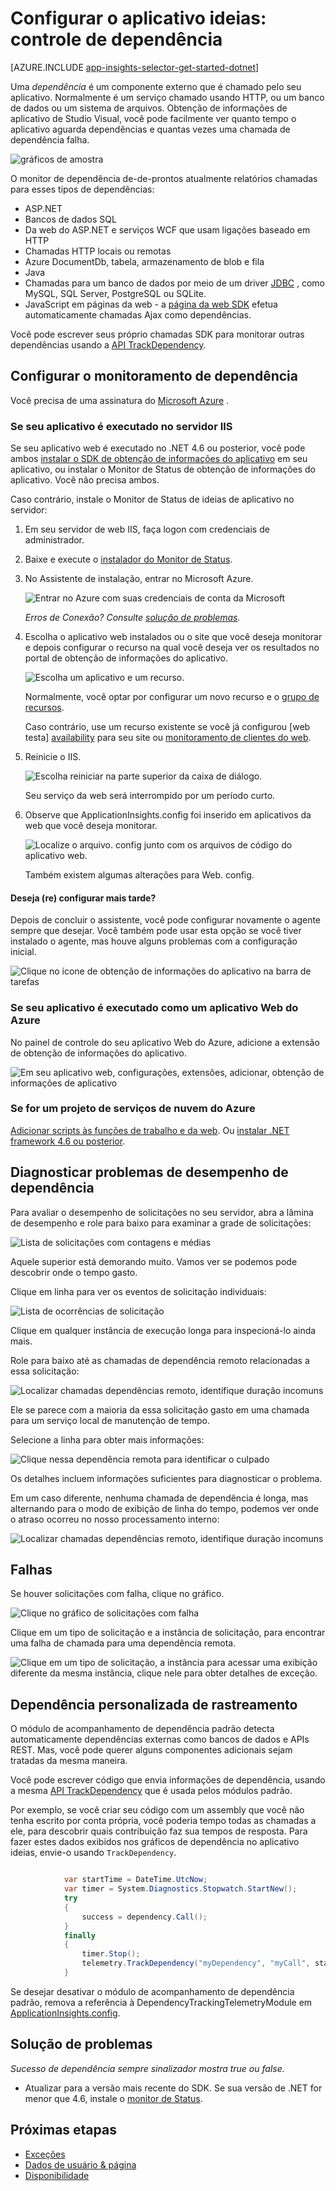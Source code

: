 <properties 
    pageTitle="Dependência de rastreamento de obtenção de informações de aplicativo" 
    description="Analise uso, disponibilidade e desempenho de seu local ou um aplicativo web do Microsoft Azure com ideias de aplicativo." 
    services="application-insights" 
    documentationCenter=".net"
    authors="alancameronwills" 
    manager="douge"/>

<tags 
    ms.service="application-insights" 
    ms.workload="tbd" 
    ms.tgt_pltfrm="ibiza" 
    ms.devlang="na" 
    ms.topic="article" 
    ms.date="10/24/2016" 
    ms.author="awills"/>


# <a name="set-up-application-insights-dependency-tracking"></a>Configurar o aplicativo ideias: controle de dependência


[AZURE.INCLUDE [app-insights-selector-get-started-dotnet](../../includes/app-insights-selector-get-started-dotnet.md)]



Uma *dependência* é um componente externo que é chamado pelo seu aplicativo. Normalmente é um serviço chamado usando HTTP, ou um banco de dados ou um sistema de arquivos. Obtenção de informações de aplicativo de Studio Visual, você pode facilmente ver quanto tempo o aplicativo aguarda dependências e quantas vezes uma chamada de dependência falha.

![gráficos de amostra](./media/app-insights-asp-net-dependencies/10-intro.png)

O monitor de dependência de-de-prontos atualmente relatórios chamadas para esses tipos de dependências:

* ASP.NET
 * Bancos de dados SQL
 * Da web do ASP.NET e serviços WCF que usam ligações baseado em HTTP
 * Chamadas HTTP locais ou remotas
 * Azure DocumentDb, tabela, armazenamento de blob e fila
* Java
 * Chamadas para um banco de dados por meio de um driver [JDBC](http://docs.oracle.com/javase/7/docs/technotes/guides/jdbc/) , como MySQL, SQL Server, PostgreSQL ou SQLite.
* JavaScript em páginas da web - a [página da web SDK](app-insights-javascript.md) efetua automaticamente chamadas Ajax como dependências.

Você pode escrever seus próprio chamadas SDK para monitorar outras dependências usando a [API TrackDependency](app-insights-api-custom-events-metrics.md#track-dependency).


## <a name="to-set-up-dependency-monitoring"></a>Configurar o monitoramento de dependência

Você precisa de uma assinatura do [Microsoft Azure](http://azure.com) .

### <a name="if-your-app-runs-on-your-iis-server"></a>Se seu aplicativo é executado no servidor IIS

Se seu aplicativo web é executado no .NET 4.6 ou posterior, você pode ambos [instalar o SDK de obtenção de informações do aplicativo](app-insights-asp-net.md) em seu aplicativo, ou instalar o Monitor de Status de obtenção de informações do aplicativo. Você não precisa ambos.

Caso contrário, instale o Monitor de Status de ideias de aplicativo no servidor:

1. Em seu servidor de web IIS, faça logon com credenciais de administrador.
2. Baixe e execute o [instalador do Monitor de Status](http://go.microsoft.com/fwlink/?LinkId=506648).
4. No Assistente de instalação, entrar no Microsoft Azure.

    ![Entrar no Azure com suas credenciais de conta da Microsoft](./media/app-insights-asp-net-dependencies/appinsights-035-signin.png)

    *Erros de Conexão? Consulte [solução de problemas](#troubleshooting).*

5. Escolha o aplicativo web instalados ou o site que você deseja monitorar e depois configurar o recurso na qual você deseja ver os resultados no portal de obtenção de informações do aplicativo.

    ![Escolha um aplicativo e um recurso.](./media/app-insights-asp-net-dependencies/appinsights-036-configAIC.png)

    Normalmente, você optar por configurar um novo recurso e o [grupo de recursos][roles].

    Caso contrário, use um recurso existente se você já configurou [web testa] [ availability] para seu site ou [monitoramento de clientes do web][client].

6. Reinicie o IIS.

    ![Escolha reiniciar na parte superior da caixa de diálogo.](./media/app-insights-asp-net-dependencies/appinsights-036-restart.png)

    Seu serviço da web será interrompido por um período curto.

6. Observe que ApplicationInsights.config foi inserido em aplicativos da web que você deseja monitorar.

    ![Localize o arquivo. config junto com os arquivos de código do aplicativo web.](./media/app-insights-asp-net-dependencies/appinsights-034-aiconfig.png)

   Também existem algumas alterações para Web. config.

#### <a name="want-to-reconfigure-later"></a>Deseja (re) configurar mais tarde?

Depois de concluir o assistente, você pode configurar novamente o agente sempre que desejar. Você também pode usar esta opção se você tiver instalado o agente, mas houve alguns problemas com a configuração inicial.

![Clique no ícone de obtenção de informações do aplicativo na barra de tarefas](./media/app-insights-asp-net-dependencies/appinsights-033-aicRunning.png)


### <a name="if-your-app-runs-as-an-azure-web-app"></a>Se seu aplicativo é executado como um aplicativo Web do Azure

No painel de controle do seu aplicativo Web do Azure, adicione a extensão de obtenção de informações do aplicativo.

![Em seu aplicativo web, configurações, extensões, adicionar, obtenção de informações de aplicativo](./media/app-insights-asp-net-dependencies/05-extend.png)


### <a name="if-its-an-azure-cloud-services-project"></a>Se for um projeto de serviços de nuvem do Azure

[Adicionar scripts às funções de trabalho e da web](app-insights-cloudservices.md#dependencies). Ou [instalar .NET framework 4.6 ou posterior](../cloud-services/cloud-services-dotnet-install-dotnet.md).

## <a name="diagnosis"></a>Diagnosticar problemas de desempenho de dependência

Para avaliar o desempenho de solicitações no seu servidor, abra a lâmina de desempenho e role para baixo para examinar a grade de solicitações:

![Lista de solicitações com contagens e médias](./media/app-insights-asp-net-dependencies/02-reqs.png)

Aquele superior está demorando muito. Vamos ver se podemos pode descobrir onde o tempo gasto.

Clique em linha para ver os eventos de solicitação individuais:


![Lista de ocorrências de solicitação](./media/app-insights-asp-net-dependencies/03-instances.png)

Clique em qualquer instância de execução longa para inspecioná-lo ainda mais.

Role para baixo até as chamadas de dependência remoto relacionadas a essa solicitação:

![Localizar chamadas dependências remoto, identifique duração incomuns](./media/app-insights-asp-net-dependencies/04-dependencies.png)

Ele se parece com a maioria da essa solicitação gasto em uma chamada para um serviço local de manutenção de tempo. 


Selecione a linha para obter mais informações:

![Clique nessa dependência remota para identificar o culpado](./media/app-insights-asp-net-dependencies/05-detail.png)

Os detalhes incluem informações suficientes para diagnosticar o problema.


Em um caso diferente, nenhuma chamada de dependência é longa, mas alternando para o modo de exibição de linha do tempo, podemos ver onde o atraso ocorreu no nosso processamento interno:


![Localizar chamadas dependências remoto, identifique duração incomuns](./media/app-insights-asp-net-dependencies/04-1.png)


## <a name="failures"></a>Falhas

Se houver solicitações com falha, clique no gráfico.

![Clique no gráfico de solicitações com falha](./media/app-insights-asp-net-dependencies/06-fail.png)

Clique em um tipo de solicitação e a instância de solicitação, para encontrar uma falha de chamada para uma dependência remota.


![Clique em um tipo de solicitação, a instância para acessar uma exibição diferente da mesma instância, clique nele para obter detalhes de exceção.](./media/app-insights-asp-net-dependencies/07-faildetail.png)


## <a name="custom-dependency-tracking"></a>Dependência personalizada de rastreamento

O módulo de acompanhamento de dependência padrão detecta automaticamente dependências externas como bancos de dados e APIs REST. Mas, você pode querer alguns componentes adicionais sejam tratadas da mesma maneira. 

Você pode escrever código que envia informações de dependência, usando a mesma [API TrackDependency](app-insights-api-custom-events-metrics.md#track-dependency) que é usada pelos módulos padrão.

Por exemplo, se você criar seu código com um assembly que você não tenha escrito por conta própria, você poderia tempo todas as chamadas a ele, para descobrir quais contribuição faz sua tempos de resposta. Para fazer estes dados exibidos nos gráficos de dependência no aplicativo ideias, envie-o usando `TrackDependency`.

```C#

            var startTime = DateTime.UtcNow;
            var timer = System.Diagnostics.Stopwatch.StartNew();
            try
            {
                success = dependency.Call();
            }
            finally
            {
                timer.Stop();
                telemetry.TrackDependency("myDependency", "myCall", startTime, timer.Elapsed, success);
            }
```

Se desejar desativar o módulo de acompanhamento de dependência padrão, remova a referência à DependencyTrackingTelemetryModule em [ApplicationInsights.config](app-insights-configuration-with-applicationinsights-config.md).

## <a name="troubleshooting"></a>Solução de problemas

*Sucesso de dependência sempre sinalizador mostra true ou false.*

* Atualizar para a versão mais recente do SDK. Se sua versão de .NET for menor que 4.6, instale o [monitor de Status](app-insights-monitor-performance-live-website-now.md).

## <a name="next-steps"></a>Próximas etapas

- [Exceções](app-insights-asp-net-exceptions.md)
- [Dados de usuário & página][client]
- [Disponibilidade](app-insights-monitor-web-app-availability.md)




<!--Link references-->

[api]: app-insights-api-custom-events-metrics.md
[apikey]: app-insights-api-custom-events-metrics.md#ikey
[availability]: app-insights-monitor-web-app-availability.md
[azure]: ../insights-perf-analytics.md
[client]: app-insights-javascript.md
[diagnostic]: app-insights-diagnostic-search.md
[metrics]: app-insights-metrics-explorer.md
[netlogs]: app-insights-asp-net-trace-logs.md
[portal]: http://portal.azure.com/
[qna]: app-insights-troubleshoot-faq.md
[redfield]: app-insights-asp-net-dependencies.md
[roles]: app-insights-resources-roles-access-control.md

 

